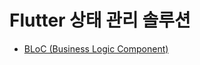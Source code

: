 # Flutter 상태 관리 솔루션

- [BLoC (Business Logic Component)](https://apple-sushi-c42.notion.site/BLoC-Business-Logic-Component-1cbcef5d64dd80d98efee741b1db84d0)



